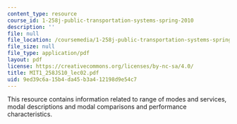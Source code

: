 ```yaml
---
content_type: resource
course_id: 1-258j-public-transportation-systems-spring-2010
description: ''
file: null
file_location: /coursemedia/1-258j-public-transportation-systems-spring-2010/9ed39c6a15b4da45b3a412198d9e54c7_MIT1_258JS10_lec02.pdf
file_size: null
file_type: application/pdf
layout: pdf
license: https://creativecommons.org/licenses/by-nc-sa/4.0/
title: MIT1_258JS10_lec02.pdf
uid: 9ed39c6a-15b4-da45-b3a4-12198d9e54c7
---
```

This resource contains information related to range of modes and services, modal descriptions and modal comparisons and performance characteristics. 